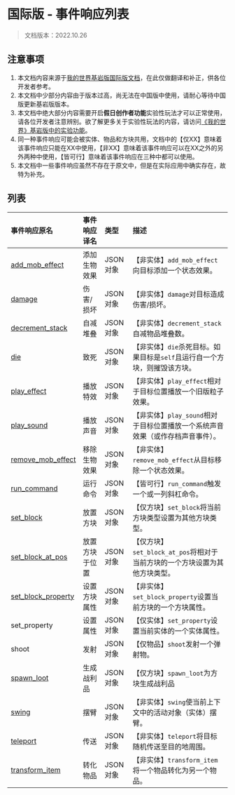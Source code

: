 # 国际版 - 事件响应列表

> 文档版本：2022.10.26

## 注意事项

1. 本文档内容来源于[我的世界基岩版国际版文档](https://learn.microsoft.com/zh-cn/minecraft/creator/reference/content/blockreference/examples/blockevents/blockeventlist)，在此仅做翻译和补正，供各位开发者参考。
2. 本文档中少部分内容由于版本过高，尚无法在中国版中使用，请耐心等待中国版更新基岩版版本。
3. 本文档中绝大部分内容需要开启**假日创作者功能**实验性玩法才可以正常使用，请各位开发者注意辨别。欲了解更多关于实验性玩法的内容，请访问[《我的世界》基岩版中的实验功能](https://learn.microsoft.com/zh-cn/minecraft/creator/documents/experimentalfeaturestoggle)。
4. 同一种事件响应可能会被实体、物品和方块共用，文档中的【仅XX】意味着该事件响应只能在XX中使用，【非XX】意味着该事件响应可以在XX之外的另外两种中使用，【皆可行】意味着该事件响应在三种中都可以使用。
5. 本文档中一些事件响应虽然不存在于原文中，但是在实际应用中确实存在，故特为补充。

## 列表

| 事件响应原名                                                 | 事件响应译名   | 类型     | 描述                                                         |
| :----------------------------------------------------------- | :------------- | :------- | :----------------------------------------------------------- |
| [add_mob_effect](https://learn.microsoft.com/zh-cn/minecraft/creator/reference/content/blockreference/examples/blockevents/minecraftblock_add_mob_effect) | 添加生物效果   | JSON对象 | 【非实体】`add_mob_effect`向目标添加一个状态效果。           |
| [damage](https://learn.microsoft.com/zh-cn/minecraft/creator/reference/content/blockreference/examples/blockevents/minecraftblock_damage) | 伤害/损坏      | JSON对象 | 【非实体】`damage`对目标造成伤害/损坏。                      |
| [decrement_stack](https://learn.microsoft.com/zh-cn/minecraft/creator/reference/content/blockreference/examples/blockevents/minecraftblock_decrement_stack) | 自减堆叠       | JSON对象 | 【非实体】`decrement_stack`自减物品堆叠数。                  |
| [die](https://learn.microsoft.com/zh-cn/minecraft/creator/reference/content/blockreference/examples/blockevents/minecraftblock_die) | 致死           | JSON对象 | 【非实体】`die`杀死目标。如果目标是`self`且运行自一个方块，则摧毁该方块。 |
| [play_effect](https://learn.microsoft.com/zh-cn/minecraft/creator/reference/content/blockreference/examples/blockevents/minecraftblock_play_effect) | 播放特效       | JSON对象 | 【非实体】`play_effect`相对于目标位置播放一个旧版粒子效果。  |
| [play_sound](https://learn.microsoft.com/zh-cn/minecraft/creator/reference/content/blockreference/examples/blockevents/minecraftblock_play_sound) | 播放声音       | JSON对象 | 【非实体】`play_sound`相对于目标位置播放一个系统声音效果（或作存档声音事件）。 |
| [remove_mob_effect](https://learn.microsoft.com/zh-cn/minecraft/creator/reference/content/blockreference/examples/blockevents/minecraftblock_remove_mob_effect) | 移除生物效果   | JSON对象 | 【非实体】`remove_mob_effect`从目标移除一个状态效果。        |
| [run_command](https://learn.microsoft.com/zh-cn/minecraft/creator/reference/content/blockreference/examples/blockevents/minecraftblock_run_command) | 运行命令       | JSON对象 | 【皆可行】`run_command`触发一个或一列斜杠命令。              |
| [set_block](https://learn.microsoft.com/zh-cn/minecraft/creator/reference/content/blockreference/examples/blockevents/minecraftblock_set_block) | 放置方块       | JSON对象 | 【仅方块】`set_block`将当前方块类型设置为其他方块类型。      |
| [set_block_at_pos](https://learn.microsoft.com/zh-cn/minecraft/creator/reference/content/blockreference/examples/blockevents/minecraftblock_set_block_at_pos) | 放置方块于位置 | JSON对象 | 【仅方块】`set_block_at_pos`将相对于当前方块的一个方块设置为其他方块类型。 |
| [set_block_property](https://learn.microsoft.com/zh-cn/minecraft/creator/reference/content/blockreference/examples/blockevents/minecraftblock_set_block_property) | 设置方块属性   | JSON对象 | 【非实体】`set_block_property`设置当前方块的一个方块属性。   |
| set_property                                                 | 设置属性       | JSON对象 | 【仅实体】`set_property`设置当前实体的一个实体属性。         |
| shoot                                                        | 发射           | JSON对象 | 【仅物品】`shoot`发射一个弹射物。                            |
| [spawn_loot](https://learn.microsoft.com/zh-cn/minecraft/creator/reference/content/blockreference/examples/blockevents/minecraftblock_spawn_loot) | 生成战利品     | JSON对象 | 【仅方块】`spawn_loot`为方块生成战利品                       |
| [swing](https://learn.microsoft.com/zh-cn/minecraft/creator/reference/content/blockreference/examples/blockevents/minecraftblock_swing) | 摆臂           | JSON对象 | 【非实体】`swing`使当前上下文中的活动对象（实体）摆臂。      |
| [teleport](https://learn.microsoft.com/zh-cn/minecraft/creator/reference/content/blockreference/examples/blockevents/minecraftblock_teleport) | 传送           | JSON对象 | 【非实体】`teleport`将目标随机传送至目的地周围。             |
| [transform_item](https://learn.microsoft.com/zh-cn/minecraft/creator/reference/content/blockreference/examples/blockevents/minecraftblock_transform_item) | 转化物品       | JSON对象 | 【非实体】`transform_item`将一个物品转化为另一个物品。       |

